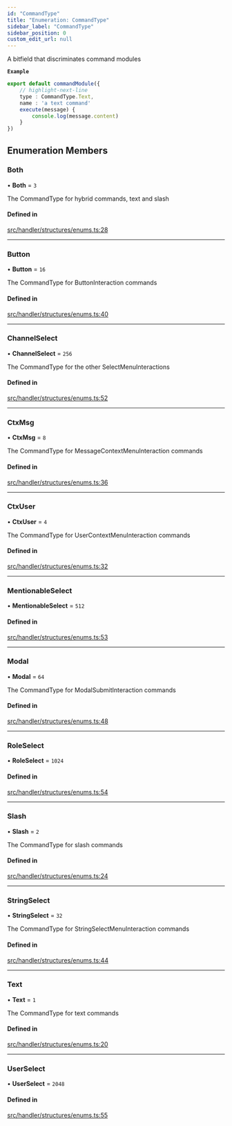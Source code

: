 ```yaml
---
id: "CommandType"
title: "Enumeration: CommandType"
sidebar_label: "CommandType"
sidebar_position: 0
custom_edit_url: null
---
```


A bitfield that discriminates command modules

**`Example`**

```ts
export default commandModule({
    // highlight-next-line
    type : CommandType.Text,
    name : 'a text command'
    execute(message) {
        console.log(message.content)
    }
})
```

## Enumeration Members

### Both

• **Both** = ``3``

The CommandType for hybrid commands, text and slash

#### Defined in

[src/handler/structures/enums.ts:28](https://github.com/sern-handler/handler/blob/3daacfc/src/handler/structures/enums.ts#L28)

___

### Button

• **Button** = ``16``

The CommandType for ButtonInteraction commands

#### Defined in

[src/handler/structures/enums.ts:40](https://github.com/sern-handler/handler/blob/3daacfc/src/handler/structures/enums.ts#L40)

___

### ChannelSelect

• **ChannelSelect** = ``256``

The CommandType for the other SelectMenuInteractions

#### Defined in

[src/handler/structures/enums.ts:52](https://github.com/sern-handler/handler/blob/3daacfc/src/handler/structures/enums.ts#L52)

___

### CtxMsg

• **CtxMsg** = ``8``

The CommandType for MessageContextMenuInteraction commands

#### Defined in

[src/handler/structures/enums.ts:36](https://github.com/sern-handler/handler/blob/3daacfc/src/handler/structures/enums.ts#L36)

___

### CtxUser

• **CtxUser** = ``4``

The CommandType for UserContextMenuInteraction commands

#### Defined in

[src/handler/structures/enums.ts:32](https://github.com/sern-handler/handler/blob/3daacfc/src/handler/structures/enums.ts#L32)

___

### MentionableSelect

• **MentionableSelect** = ``512``

#### Defined in

[src/handler/structures/enums.ts:53](https://github.com/sern-handler/handler/blob/3daacfc/src/handler/structures/enums.ts#L53)

___

### Modal

• **Modal** = ``64``

The CommandType for ModalSubmitInteraction commands

#### Defined in

[src/handler/structures/enums.ts:48](https://github.com/sern-handler/handler/blob/3daacfc/src/handler/structures/enums.ts#L48)

___

### RoleSelect

• **RoleSelect** = ``1024``

#### Defined in

[src/handler/structures/enums.ts:54](https://github.com/sern-handler/handler/blob/3daacfc/src/handler/structures/enums.ts#L54)

___

### Slash

• **Slash** = ``2``

The CommandType for slash commands

#### Defined in

[src/handler/structures/enums.ts:24](https://github.com/sern-handler/handler/blob/3daacfc/src/handler/structures/enums.ts#L24)

___

### StringSelect

• **StringSelect** = ``32``

The CommandType for StringSelectMenuInteraction commands

#### Defined in

[src/handler/structures/enums.ts:44](https://github.com/sern-handler/handler/blob/3daacfc/src/handler/structures/enums.ts#L44)

___

### Text

• **Text** = ``1``

The CommandType for text commands

#### Defined in

[src/handler/structures/enums.ts:20](https://github.com/sern-handler/handler/blob/3daacfc/src/handler/structures/enums.ts#L20)

___

### UserSelect

• **UserSelect** = ``2048``

#### Defined in

[src/handler/structures/enums.ts:55](https://github.com/sern-handler/handler/blob/3daacfc/src/handler/structures/enums.ts#L55)
